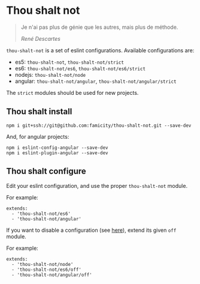 # Thou shalt not

> Je n'ai pas plus de génie que les autres, mais plus de méthode.
>
> *René Descartes*

`thou-shalt-not` is a set of eslint configurations. Available configurations are:

- es5: `thou-shalt-not`, `thou-shalt-not/strict`
- es6: `thou-shalt-not/es6`, `thou-shalt-not/es6/strict`
- nodejs: `thou-shalt-not/node`
- angular: `thou-shalt-not/angular`, `thou-shalt-not/angular/strict`

The `strict` modules should be used for new projects.

## Thou shalt install

```
npm i git+ssh://git@github.com:famicity/thou-shalt-not.git --save-dev
```

And, for angular projects:

```
npm i eslint-config-angular --save-dev
npm i eslint-plugin-angular --save-dev
```

## Thou shalt configure

Edit your eslint configuration, and use the proper `thou-shalt-not` module.

For example:

```
extends:
  - 'thou-shalt-not/es6'
  - 'thou-shalt-not/angular'
```

If you want to disable a configuration (see [here](http://eslint.org/docs/user-guide/configuring.html#configuration-cascading-and-hierarchy)), extend its
given `off` module.

For example:

```
extends:
  - 'thou-shalt-not/node'
  - 'thou-shalt-not/es6/off'
  - 'thou-shalt-not/angular/off'
```